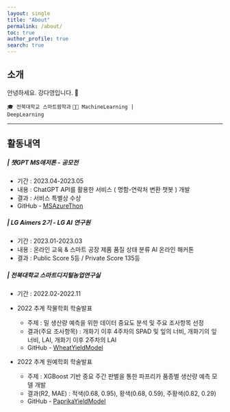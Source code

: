 ```yaml
---
layout: single
title: "About"
permalink: /about/
toc: true
author_profile: true
search: true
---
```


## 소개

안녕하세요. 강다영입니다. 👋<br>

<code>🎓 전북대학교 스마트팜학과</code> <code>👩‍💻 MachineLearning | DeepLearning</code><br>

---

## 활동내역
##### | 챗GPT MS애저톤 - 공모전
  - 기간 : 2023.04-2023.05
  - 내용 : ChatGPT API를 활용한 서비스 ( 명함-연락처 변환 챗봇 ) 개발 
  - 결과 : 서비스 특별상 수상 
  - GitHub - [MSAzureThon](https://github.com/riverallzero/MSAzureThon)


##### | LG Aimers 2기 - LG AI 연구원 
  - 기간 : 2023.01-2023.03
  - 내용 : 온라인 교육 & 스마트 공장 제품 품질 상태 분류 AI 온라인 해커톤
  - 결과 : Public Score 5등 / Private Score 135등 

##### | 전북대학교 스마트디지털농업연구실 
- 기간 : 2022.02-2022.11
- 2022 추계 작물학회 학술발표
  - 주제 : 밀 생산량 예측을 위한 데이터 중요도 분석 및 주요 조사항목 선정 
  - 결과(주요 조사항목) : 개화기 이후 4주차의 SPAD 및 잎의 너비, 개화기의 잎 너비, LAI, 개화기 이후 2주차의 LAI
  - GitHub - [WheatYieldModel](https://github.com/riverallzero/WheatYieldModel)

- 2022 추계 원예학회 학술발표
  - 주제 :  XGBoost 기반 중요 주간 판별을 통한 파프리카 품종별 생산량 예측 모델 개발 
  - 결과(R2, MAE) : 적색(0.68, 0.95), 황색(0.68, 0.59), 주황색(0.82, 0.29)   
  - GitHub - [PaprikaYieldModel](https://github.com/riverallzero/PaprikaYieldModel)
